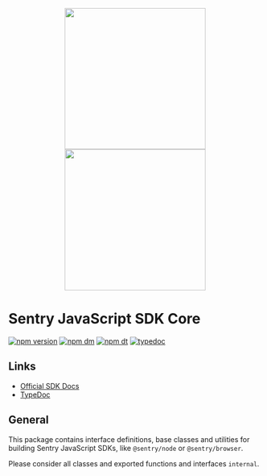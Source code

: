 <p align="center">
  <a href="https://sentry.io#gh-light-mode-only" target="_blank" align="center">
    <img src="https://sentry-brand.storage.googleapis.com/sentry-logo-black.png" width="280">
  </a>
  <a href="https://sentry.io#gh-dark-mode-only" target="_blank" align="center">
    <img src="https://sentry-brand.storage.googleapis.com/sentry-logo-white.png" width="280">
  </a>
  <br />
</p>

# Sentry JavaScript SDK Core

[![npm version](https://img.shields.io/npm/v/@sentry/core.svg)](https://www.npmjs.com/package/@sentry/core)
[![npm dm](https://img.shields.io/npm/dm/@sentry/core.svg)](https://www.npmjs.com/package/@sentry/core)
[![npm dt](https://img.shields.io/npm/dt/@sentry/core.svg)](https://www.npmjs.com/package/@sentry/core)
[![typedoc](https://img.shields.io/badge/docs-typedoc-blue.svg)](http://getsentry.github.io/sentry-javascript/)

## Links

- [Official SDK Docs](https://docs.sentry.io/quickstart/)
- [TypeDoc](http://getsentry.github.io/sentry-javascript/)

## General

This package contains interface definitions, base classes and utilities for building Sentry JavaScript SDKs, like
`@sentry/node` or `@sentry/browser`.

Please consider all classes and exported functions and interfaces `internal`.
